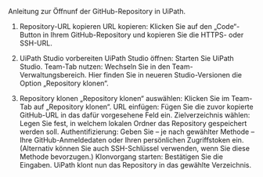 Anleitung zur Öffnunf der GitHub-Repository in UiPath.

1. Repository-URL kopieren
URL kopieren: Klicken Sie auf den „Code“-Button in Ihrem GitHub-Repository und kopieren Sie die HTTPS- oder SSH-URL.

3. UiPath Studio vorbereiten
UiPath Studio öffnen: Starten Sie UiPath Studio.
Team-Tab nutzen: Wechseln Sie in den Team-Verwaltungsbereich. Hier finden Sie in neueren Studio-Versionen die Option „Repository klonen“.

5. Repository klonen
„Repository klonen“ auswählen: Klicken Sie im Team-Tab auf „Repository klonen“.
URL einfügen: Fügen Sie die zuvor kopierte GitHub-URL in das dafür vorgesehene Feld ein.
Zielverzeichnis wählen: Legen Sie fest, in welchem lokalen Ordner das Repository gespeichert werden soll.
Authentifizierung: Geben Sie – je nach gewählter Methode – Ihre GitHub-Anmeldedaten oder Ihren persönlichen Zugriffstoken ein. (Alternativ können Sie auch SSH-Schlüssel verwenden, wenn Sie diese Methode bevorzugen.)
Klonvorgang starten: Bestätigen Sie die Eingaben. UiPath klont nun das Repository in das gewählte Verzeichnis.
